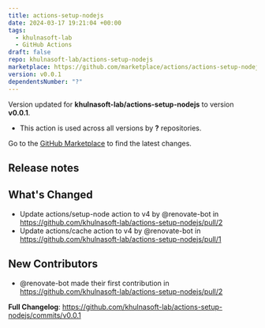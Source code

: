 ```yaml
---
title: actions-setup-nodejs
date: 2024-03-17 19:21:04 +00:00
tags:
  - khulnasoft-lab
  - GitHub Actions
draft: false
repo: khulnasoft-lab/actions-setup-nodejs
marketplace: https://github.com/marketplace/actions/actions-setup-nodejs
version: v0.0.1
dependentsNumber: "?"
---
```



Version updated for **khulnasoft-lab/actions-setup-nodejs** to version **v0.0.1**.
- This action is used across all versions by **?** repositories.

Go to the [GitHub Marketplace](https://github.com/marketplace/actions/actions-setup-nodejs) to find the latest changes.

## Release notes

## What's Changed
* Update actions/setup-node action to v4 by @renovate-bot in https://github.com/khulnasoft-lab/actions-setup-nodejs/pull/2
* Update actions/cache action to v4 by @renovate-bot in https://github.com/khulnasoft-lab/actions-setup-nodejs/pull/1

## New Contributors
* @renovate-bot made their first contribution in https://github.com/khulnasoft-lab/actions-setup-nodejs/pull/2

**Full Changelog**: https://github.com/khulnasoft-lab/actions-setup-nodejs/commits/v0.0.1
